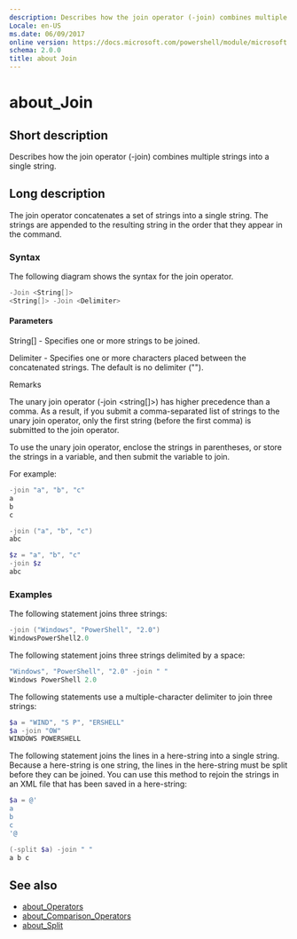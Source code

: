 ```yaml
---
description: Describes how the join operator (-join) combines multiple strings into a single string.
Locale: en-US
ms.date: 06/09/2017
online version: https://docs.microsoft.com/powershell/module/microsoft.powershell.core/about/about_join?view=powershell-5.1&WT.mc_id=ps-gethelp
schema: 2.0.0
title: about Join
---
```


# about_Join

## Short description

Describes how the join operator (-join) combines multiple strings into a
single string.

## Long description

The join operator concatenates a set of strings into a single string. The
strings are appended to the resulting string in the order that they appear
in the command.

### Syntax

The following diagram shows the syntax for the join operator.

```powershell
-Join <String[]>
<String[]> -Join <Delimiter>
```

#### Parameters

String[] - Specifies one or more strings to be joined.

Delimiter - Specifies one or more characters placed between the
concatenated strings. The default is no delimiter ("").

Remarks

The unary join operator (-join <string[]>) has higher precedence than a
comma. As a result, if you submit a comma-separated list of strings to the
unary join operator, only the first string (before the first comma) is
submitted to the join operator.

To use the unary join operator, enclose the strings in parentheses, or
store the strings in a variable, and then submit the variable to join.

For example:

```powershell
-join "a", "b", "c"
a
b
c

-join ("a", "b", "c")
abc

$z = "a", "b", "c"
-join $z
abc
```

### Examples

The following statement joins three strings:

```powershell
-join ("Windows", "PowerShell", "2.0")
WindowsPowerShell2.0
```

The following statement joins three strings delimited by a space:

```powershell
"Windows", "PowerShell", "2.0" -join " "
Windows PowerShell 2.0
```

The following statements use a multiple-character delimiter to join three
strings:

```powershell
$a = "WIND", "S P", "ERSHELL"
$a -join "OW"
WINDOWS POWERSHELL
```

The following statement joins the lines in a here-string into a single
string. Because a here-string is one string, the lines in the here-string
must be split before they can be joined. You can use this method to rejoin
the strings in an XML file that has been saved in a here-string:

```powershell
$a = @'
a
b
c
'@

(-split $a) -join " "
a b c
```

## See also

- [about_Operators](about_Operators.md)
- [about_Comparison_Operators](about_Comparison_Operators.md)
- [about_Split](about_Split.md)
